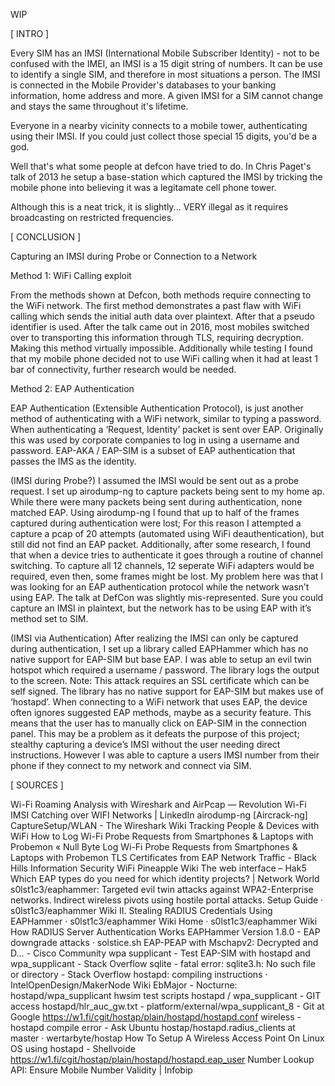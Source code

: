 WIP

[ INTRO ]

Every SIM has an IMSI (International Mobile Subscriber Identity) - not to be confused with the IMEI, an IMSI is a 15 digit string of numbers. It can be use to identify a single SIM, and therefore in most situations a person. The IMSI is connected in the Mobile Provider's databases to your banking information, home address and more. A given IMSI for a SIM cannot change and stays the same throughout it's lifetime. 

Everyone in a nearby vicinity connects to a mobile tower, authenticating using their IMSI. If you could just collect those special 15 digits, you'd be a god.

Well that's what some people at defcon have tried to do. In Chris Paget's talk of 2013 he setup a base-station which captured the IMSI by tricking the mobile phone into believing it was a legitamate cell phone tower.

Although this is a neat trick, it is slightly... VERY illegal as it requires broadcasting on restricted frequencies.


[ CONCLUSION ]

Capturing an IMSI during Probe or Connection to a Network

Method 1: WiFi Calling exploit

From the methods shown at Defcon, both methods require connecting to the WiFi network. The first method demonstrates a past flaw with WiFi calling which sends the initial auth data over plaintext. After that a pseudo identifier is used. After the talk came out in 2016, most mobiles switched over to transporting this information through TLS, requiring decryption. Making this method virtually impossible. Additionally while testing I found that my mobile phone decided not to use WiFi calling when it had at least 1 bar of connectivity, further research would be needed.

Method 2: EAP Authentication

EAP Authentication (Extensible Authentication Protocol), is just another method of authenticating with a WiFi network, similar to typing a password. When authenticating a ‘Request, Identity’ packet is sent over EAP. Originally this was used by corporate companies to log in using a username and password. EAP-AKA / EAP-SIM is a subset of EAP authentication that passes the IMS as the identity. 

(IMSI during Probe?) I assumed the IMSI would be sent out as a probe request. I set up airodump-ng to capture packets being sent to my home ap. While there were many packets being sent during authentication, none matched EAP. Using airodump-ng I found that up to half of the frames captured during authentication were lost; For this reason I attempted a capture a pcap of 20 attempts (automated using WiFi deauthentication), but still did not find an EAP packet. Additionally, after some research, I found that when a device tries to authenticate it goes through a routine of channel switching. To capture all 12 channels, 12 seperate WiFi adapters would be required, even then, some frames might be lost. My problem here was that I was looking for an EAP authentication protocol while the network wasn’t using EAP.
The talk at DefCon was slightly mis-represented. Sure you could capture an IMSI in plaintext, but the network has to be using EAP with it’s method set to SIM. 

(IMSI via Authentication) After realizing the IMSI can only be captured during authentication, I set up a library called EAPHammer which has no native support for EAP-SIM but base EAP. I was able to setup an evil twin hotspot which required a username / password. The library logs the output to the screen. Note: This attack requires an SSL certificate which can be self signed. The library has no native support for EAP-SIM but makes use of ‘hostapd’.
When connecting to a WiFi network that uses EAP, the device often ignores suggested EAP methods, maybe as a security feature. This means that the user has to manually click on EAP-SIM in the connection panel. This may be a problem as it defeats the purpose of this project; stealthy capturing a device’s IMSI without the user needing direct instructions. However I was able to capture a users IMSI number from their phone if they connect to my network and connect via SIM.

[ SOURCES ]

Wi-Fi Roaming Analysis with Wireshark and AirPcap — Revolution Wi-Fi
IMSI Catching over WIFI Networks | LinkedIn
airodump-ng [Aircrack-ng]
CaptureSetup/WLAN - The Wireshark Wiki
Tracking People & Devices with WiFi
How to Log Wi-Fi Probe Requests from Smartphones & Laptops with Probemon « Null Byte Log Wi-Fi Probe Requests from Smartphones & Laptops with Probemon
TLS Certificates from EAP Network Traffic - Black Hills Information Security
WiFi Pineapple Wiki
The web interface – Hak5
Which EAP types do you need for which identity projects? | Network World
s0lst1c3/eaphammer: Targeted evil twin attacks against WPA2-Enterprise networks. Indirect wireless pivots using hostile portal attacks.
Setup Guide · s0lst1c3/eaphammer Wiki
II. Stealing RADIUS Credentials Using EAPHammer · s0lst1c3/eaphammer Wiki
Home · s0lst1c3/eaphammer Wiki
How RADIUS Server Authentication Works
EAPHammer Version 1.8.0 - EAP downgrade attacks · solstice.sh
EAP-PEAP with Mschapv2: Decrypted and D... - Cisco Community
wpa supplicant - Test EAP-SIM with hostapd and wpa_supplicant - Stack Overflow
sqlite - fatal error: sqlite3.h: No such file or directory - Stack Overflow
hostapd: compiling instructions · IntelOpenDesign/MakerNode Wiki
EbMajor - Nocturne: hostapd/wpa_supplicant hwsim test scripts
hostapd / wpa_supplicant - GIT access
hostapd/hlr_auc_gw.txt - platform/external/wpa_supplicant_8 - Git at Google
https://w1.fi/cgit/hostap/plain/hostapd/hostapd.conf
wireless - hostapd compile error - Ask Ubuntu
hostap/hostapd.radius_clients at master · wertarbyte/hostap
How To Setup A Wireless Access Point On Linux OS using hostapd - Shellvoide
https://w1.fi/cgit/hostap/plain/hostapd/hostapd.eap_user
Number Lookup API: Ensure Mobile Number Validity | Infobip


